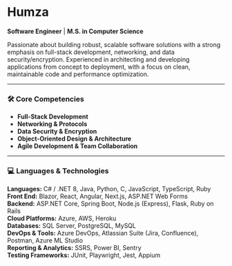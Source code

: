 # Humza

**Software Engineer** | **M.S. in Computer Science**

Passionate about building robust, scalable software solutions with a strong emphasis on full-stack development, networking, and data security/encryption. Experienced in architecting and developing applications from concept to deployment, with a focus on clean, maintainable code and performance optimization.

---

### 🛠️ Core Competencies
- **Full-Stack Development**
- **Networking & Protocols**
- **Data Security & Encryption**
- **Object-Oriented Design & Architecture**
- **Agile Development & Team Collaboration**

---

### 💻 Languages & Technologies  
**Languages:** C# / .NET 8, Java, Python, C, JavaScript, TypeScript, Ruby  
**Front End:** Blazor, React, Angular, Next.js, ASP.NET Web Forms  
**Backend:** ASP.NET Core, Spring Boot, Node.js (Express), Flask, Ruby on Rails  
**Cloud Platforms:** Azure, AWS, Heroku  
**Databases:** SQL Server, PostgreSQL, MySQL  
**DevOps & Tools:** Azure DevOps, Atlassian Suite (Jira, Confluence), Postman, Azure ML Studio  
**Reporting & Analytics:** SSRS, Power BI, Sentry  
**Testing Frameworks:** JUnit, Playwright, Jest, Appium  
